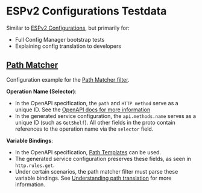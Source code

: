 # ESPv2 Configurations Testdata

Similar to [ESPv2 Configurations](../../../../../examples/README.md), but primarily for:
- Full Config Manager bootstrap tests
- Explaining config translation to developers

## [Path Matcher](path_matcher)

Configuration example for the [Path Matcher filter](../../../../envoy/http/path_matcher/README.md).

**Operation Name (Selector)**:

- In the OpenAPI specification, the `path` and `HTTP method` serve as a unique ID.
See the [OpenAPI docs for more information](https://swagger.io/docs/specification/paths-and-operations/)
- In the generated service configuration, the `api.methods.name` serves as a unique ID (such as `GetShelf`).
All other fields in the proto contain references to the operation name via the `selector` field.

**Variable Bindings**:

- In the OpenAPI specification, [Path Templates](https://swagger.io/docs/specification/paths-and-operations/) can be used.
- The generated service configuration preserves these fields, as seen in `http.rules.get`.
- Under certain scenarios, the path matcher filter must parse these variable bindings.
See [Understanding path translation](https://cloud.google.com/endpoints/docs/openapi/openapi-extensions#understanding_path_translation)
for more information.